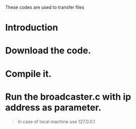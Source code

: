 These codes are used to transfer files

# Introduction #

#   Download the code.
#   Compile it.
#   Run the broadcaster.c with ip address as parameter.
> In case of local machine use 127.0.0.1